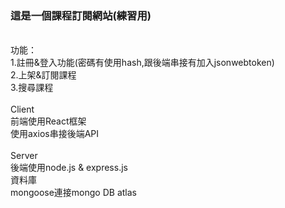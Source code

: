 <h3>這是一個課程訂閱網站(練習用)</h3><br>
功能：<br>
1.註冊&登入功能(密碼有使用hash,跟後端串接有加入jsonwebtoken)<br>
2.上架&訂閱課程<br>
3.搜尋課程<br>
<br>
Client<br>
前端使用React框架<br>
使用axios串接後端API<br>
<br>
Server<br>
後端使用node.js & express.js <br>
資料庫<br>
mongoose連接mongo DB atlas

